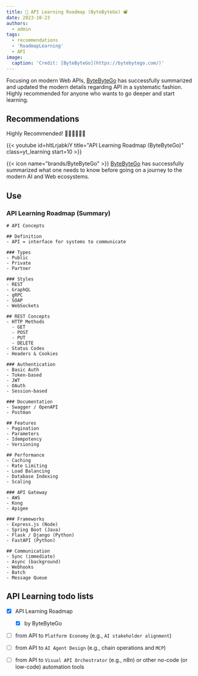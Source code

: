```yaml
---
title: 🛂 API Learning Roadmap (ByteByteGo) 📽
date: 2023-10-23
authors:
  - admin
tags:
  - recommendations
  - 'RoadmapLearning'
  - API
image:
  caption: 'Credit: [ByteByteGo](https://bytebytego.com/)'
---
```


Focusing on modern Web APIs, [ByteByteGo](https://bytebytego.com/) has successfully summarized and updated the modern details regarding API in a systematic fashion.  Highly recommended for anyone who wants to go deeper and start learning.

<!-- more -->

## Recommendations

Highly Recommended! 👍🏽👍🏻👍🏿

{{< youtube id=hltLrjabkiY title="API Learning Roadmap (ByteByteGo)" class=yt_learning start=10 >}}

{{< icon name="brands/ByteByteGo" >}} [ByteByteGo](https://bytebytego.com/) has successfully summarized what one needs to know before going on a journey to the modern AI and Web ecosystems.
## Use 

### API Learning Roadmap (Summary)

```markmap {height="1200px"}
# API Concepts

## Definition
- API = interface for systems to communicate

### Types
- Public
- Private
- Partner

### Styles
- REST
- GraphQL
- gRPC
- SOAP
- WebSockets

## REST Concepts
- HTTP Methods
  - GET
  - POST
  - PUT
  - DELETE
- Status Codes
- Headers & Cookies

### Authentication
- Basic Auth
- Token-based
- JWT
- OAuth
- Session-based

### Documentation
- Swagger / OpenAPI
- Postman

## Features
- Pagination
- Parameters
- Idempotency
- Versioning

## Performance
- Caching
- Rate Limiting
- Load Balancing
- Database Indexing
- Scaling

### API Gateway
- AWS
- Kong
- Apigee

### Frameworks
- Express.js (Node)
- Spring Boot (Java)
- Flask / Django (Python)
- FastAPI (Python)

## Communication
- Sync (immediate)
- Async (background)
- Webhooks
- Batch
- Message Queue

```


## API Learning todo lists
- [x] API Learning Roadmap 
  - [x] by ByteByteGo
- [ ] from API to `Platform Economy` (e.g., `AI stakeholder alignment`)
- [ ] from API to `AI Agent Design` (e.g., chain operations and `MCP`)
- [ ] from API to `Visual API Orchestrator` (e.g., n8n) or other no-code (or low-code) automation tools


